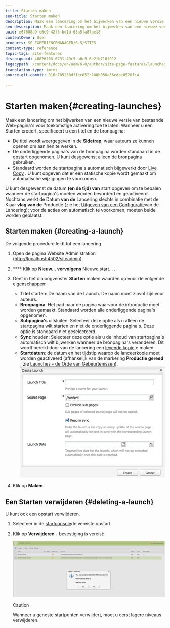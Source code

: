 ```yaml
---
title: Starten maken
seo-title: Starten maken
description: Maak een lancering om het bijwerken van een nieuwe versie van bestaande Web-pagina's voor toekomstige activering toe te laten. Wanneer u een Starten creeert, specificeert u een titel en de bronpagina.
seo-description: Maak een lancering om het bijwerken van een nieuwe versie van bestaande Web-pagina's voor toekomstige activering toe te laten. Wanneer u een Starten creeert, specificeert u een titel en de bronpagina.
uuid: e67608a9-e6c9-42f3-bd1d-63a5fa87ae18
contentOwner: User
products: SG_EXPERIENCEMANAGER/6.5/SITES
content-type: reference
topic-tags: site-features
discoiquuid: 48826f03-6731-49c5-a6c5-6e2fb718f912
legacypath: /content/docs/en/aem/6-0/author/site-page-features/launches
translation-type: tm+mt
source-git-commit: 016c705230dffec052c200b058a36cdbe0520fc4

---
```



# Starten maken{#creating-launches}

Maak een lancering om het bijwerken van een nieuwe versie van bestaande Web-pagina&#39;s voor toekomstige activering toe te laten. Wanneer u een Starten creeert, specificeert u een titel en de bronpagina:

* De titel wordt weergegeven in de **Sidetrap**, waar auteurs ze kunnen openen om aan hen te werken.
* De onderliggende pagina&#39;s van de bronpagina worden standaard in de opstart opgenomen. U kunt desgewenst alleen de bronpagina gebruiken.
* Standaard worden de startpagina&#39;s automatisch bijgewerkt door [Live Copy](/help/sites-administering/msm.md) . U kunt opgeven dat er een statische kopie wordt gemaakt om automatische wijzigingen te voorkomen.

U kunt desgewenst de datum **(en de tijd) van** start opgeven om te bepalen wanneer de startpagina&#39;s moeten worden bevorderd en geactiveerd. Nochtans werkt de Datum **van de** Lancering slechts in combinatie met de Klaar **vlag van de** Productie (zie het [Uitgeven van een Configuratie](/help/sites-classic-ui-authoring/classic-launches-editing.md#editing-a-launch-configuration)van de Lancering); voor de acties om automatisch te voorkomen, moeten beide worden geplaatst.

## Starten maken {#creating-a-launch}

De volgende procedure leidt tot een lancering.

1. Open de pagina Website Administration ([http://localhost:4502/siteadmin](http://localhost:4502/siteadmin)).
1. **** Klik op **Nieuw... vervolgens** Nieuwe start... .
1. Geef in het dialoogvenster **Starten** maken waarden op voor de volgende eigenschappen:

   * **Titel** starten: De naam van de Launch. De naam moet zinvol zijn voor auteurs.
   * **Bronpagina**: Het pad naar de pagina waarvoor de introductie moet worden gemaakt. Standaard worden alle onderliggende pagina&#39;s opgenomen.
   * **Subpagina&#39;s** uitsluiten: Selecteer deze optie als u alleen de startpagina wilt starten en niet de onderliggende pagina&#39;s. Deze optie is standaard niet geselecteerd.
   * **Sync** houden: Selecteer deze optie als u de inhoud van startpagina&#39;s automatisch wilt bijwerken wanneer de bronpagina&#39;s veranderen. Dit wordt bereikt door van de lancering een [levende kopie](/help/sites-administering/msm.md)te maken.
   * **Startdatum**: de datum en het tijdstip waarop de lanceerkopie moet worden geactiveerd (afhankelijk van de markering **Productie gereed** ; zie [Launches - de Orde van Gebeurtenissen](/help/sites-authoring/launches.md#launches-the-order-of-events)).
   ![chlimage_1-99](assets/chlimage_1-99a.png)

1. Klik op **Maken**.

## Een Starten verwijderen {#deleting-a-launch}

U kunt ook een opstart verwijderen.

1. Selecteer in de [startconsole](/help/sites-classic-ui-authoring/classic-launches.md)de vereiste opstart.
1. Klik op **Verwijderen** - bevestiging is vereist:

   ![chlimage_1-100](assets/chlimage_1-100a.png)

   >[!CAUTION]
   >
   >Wanneer u geneste startpunten verwijdert, moet u eerst lagere niveaus verwijderen.

